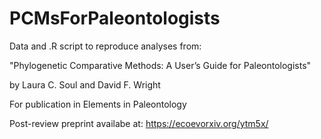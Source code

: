 # PCMsForPaleontologists

Data and .R script to reproduce analyses from: 

"Phylogenetic Comparative Methods: A User’s Guide for Paleontologists"

by Laura C. Soul and David F. Wright

For publication in Elements in Paleontology

Post-review preprint availabe at: https://ecoevorxiv.org/ytm5x/
